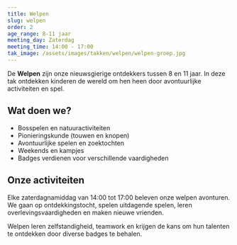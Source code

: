 ```yaml
---
title: Welpen
slug: welpen
order: 2
age_range: 8-11 jaar
meeting_day: Zaterdag
meeting_time: 14:00 - 17:00
tak_image: /assets/images/takken/welpen/welpen-groep.jpg
---
```


De **Welpen** zijn onze nieuwsgierige ontdekkers tussen 8 en 11 jaar. In deze tak ontdekken kinderen de wereld om hen heen door avontuurlijke activiteiten en spel.

## Wat doen we?

- Bosspelen en natuuractiviteiten
- Pionieringskunde (touwen en knopen)
- Avontuurlijke spelen en zoektochten
- Weekends en kampjes
- Badges verdienen voor verschillende vaardigheden

## Onze activiteiten

Elke zaterdagnamiddag van 14:00 tot 17:00 beleven onze welpen avonturen. We gaan op ontdekkingstocht, spelen uitdagende spelen, leren overlevingsvaardigheden en maken nieuwe vrienden.

Welpen leren zelfstandigheid, teamwork en krijgen de kans om hun talenten te ontdekken door diverse badges te behalen.

